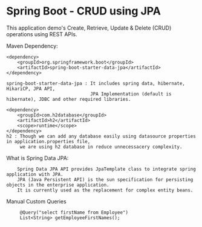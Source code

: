 # Spring Boot - CRUD using JPA

This application demo's Create, Retrieve, Update & Delete (CRUD) operations using REST APIs. 

Maven Dependency:
    
    <dependency>
        <groupId>org.springframework.boot</groupId>
        <artifactId>spring-boot-starter-data-jpa</artifactId>
    </dependency>
    
    spring-boot-starter-data-jpa : It includes spring data, hibernate, HikariCP, JPA API, 
                                   JPA Implementation (default is hibernate), JDBC and other required libraries.
    
    <dependency>
        <groupId>com.h2database</groupId>
        <artifactId>h2</artifactId>
        <scope>runtime</scope>
    </dependency>
    h2 : Though we can add any database easily using datasource properties in application.properties file, 
         we are using h2 database in reduce unnecessacery complexity.

     
What is Spring Data JPA:

        Spring Data JPA API provides JpaTemplate class to integrate spring application with JPA. 
        JPA (Java Persistent API) is the sun specification for persisting objects in the enterprise application. 
        It is currently used as the replacement for complex entity beans.
        
Manual Custom Queries

         @Query("select firstName from Employee")
         List<String> getEmployeeFirstNames();